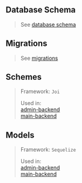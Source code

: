 ## Database Schema
> See [database schema](https://github.com/WorkQuest/database-models/tree/develop/database-schema.png)

## Migrations
> See [migrations](https://github.com/WorkQuest/database-models/tree/develop/src/migrations)

## Schemes
> Framework: ``Joi``
> 
> Used in:\
> [admin-backend](https://github.com/workQuest/admin-backend/)\
> [main-backend](https://github.com/workQuest/backend-development/)


## Models
> Framework: ``Sequelize``
> 
> Used in:\
> [admin-backend](https://github.com/workQuest/admin-backend/)\
> [main-backend](https://github.com/workQuest/backend-development/)


